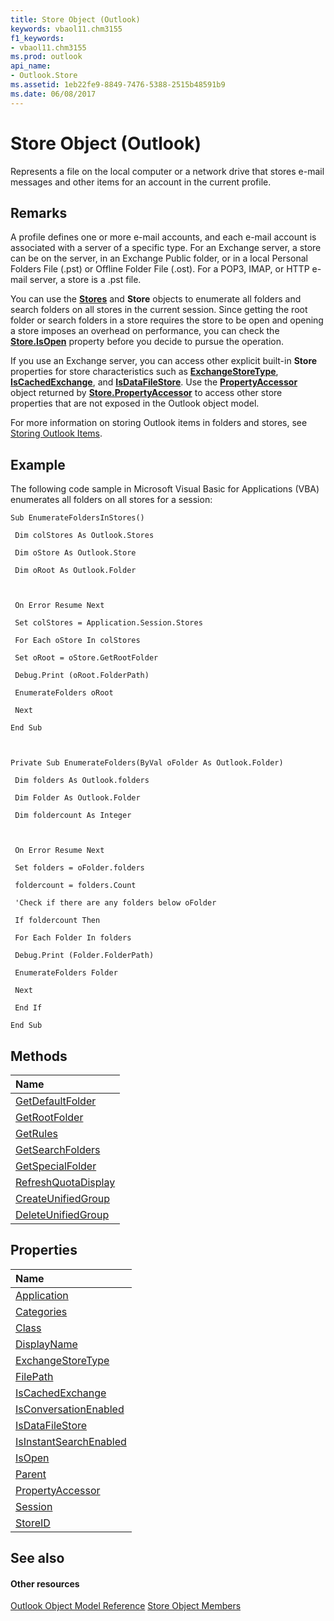 ```yaml
---
title: Store Object (Outlook)
keywords: vbaol11.chm3155
f1_keywords:
- vbaol11.chm3155
ms.prod: outlook
api_name:
- Outlook.Store
ms.assetid: 1eb22fe9-8849-7476-5388-2515b48591b9
ms.date: 06/08/2017
---
```



# Store Object (Outlook)

Represents a file on the local computer or a network drive that stores e-mail messages and other items for an account in the current profile.


## Remarks

A profile defines one or more e-mail accounts, and each e-mail account is associated with a server of a specific type. For an Exchange server, a store can be on the server, in an Exchange Public folder, or in a local Personal Folders File (.pst) or Offline Folder File (.ost). For a POP3, IMAP, or HTTP e-mail server, a store is a .pst file.

You can use the  **[Stores](stores-object-outlook.md)** and **Store** objects to enumerate all folders and search folders on all stores in the current session. Since getting the root folder or search folders in a store requires the store to be open and opening a store imposes an overhead on performance, you can check the **[Store.IsOpen](http://msdn.microsoft.com/library/05e93457-2d17-39ac-404c-c78c76d2ef72%28Office.15%29.aspx)** property before you decide to pursue the operation.

If you use an Exchange server, you can access other explicit built-in  **Store** properties for store characteristics such as **[ExchangeStoreType](http://msdn.microsoft.com/library/ca6002bd-444d-a111-adca-6f8fafc37ea1%28Office.15%29.aspx)**, **[IsCachedExchange](http://msdn.microsoft.com/library/2f3fbd5d-8cf1-5fdd-6074-f4da4216dcd4%28Office.15%29.aspx)**, and **[IsDataFileStore](http://msdn.microsoft.com/library/76dc73b7-1d19-465f-744f-1209211f2496%28Office.15%29.aspx)**. Use the **[PropertyAccessor](propertyaccessor-object-outlook.md)** object returned by **[Store.PropertyAccessor](http://msdn.microsoft.com/library/4c3ccfc9-8f8a-aa2b-f7f5-5945ffe55f31%28Office.15%29.aspx)** to access other store properties that are not exposed in the Outlook object model.

For more information on storing Outlook items in folders and stores, see [Storing Outlook Items](http://msdn.microsoft.com/library/e4a639a4-10b2-7665-9261-19d6e7707e48%28Office.15%29.aspx).


## Example

The following code sample in Microsoft Visual Basic for Applications (VBA) enumerates all folders on all stores for a session:


```
Sub EnumerateFoldersInStores() 
 
 Dim colStores As Outlook.Stores 
 
 Dim oStore As Outlook.Store 
 
 Dim oRoot As Outlook.Folder 
 
 
 
 On Error Resume Next 
 
 Set colStores = Application.Session.Stores 
 
 For Each oStore In colStores 
 
 Set oRoot = oStore.GetRootFolder 
 
 Debug.Print (oRoot.FolderPath) 
 
 EnumerateFolders oRoot 
 
 Next 
 
End Sub 
 
 
 
Private Sub EnumerateFolders(ByVal oFolder As Outlook.Folder) 
 
 Dim folders As Outlook.folders 
 
 Dim Folder As Outlook.Folder 
 
 Dim foldercount As Integer 
 
 
 
 On Error Resume Next 
 
 Set folders = oFolder.folders 
 
 foldercount = folders.Count 
 
 'Check if there are any folders below oFolder 
 
 If foldercount Then 
 
 For Each Folder In folders 
 
 Debug.Print (Folder.FolderPath) 
 
 EnumerateFolders Folder 
 
 Next 
 
 End If 
 
End Sub
```


## Methods



|**Name**|
|:-----|
|[GetDefaultFolder](http://msdn.microsoft.com/library/f3e87528-6de8-dc59-8d27-f19f6b344044%28Office.15%29.aspx)|
|[GetRootFolder](http://msdn.microsoft.com/library/09da4d57-c33d-6946-cc21-7233e89efb10%28Office.15%29.aspx)|
|[GetRules](http://msdn.microsoft.com/library/06048799-e162-68f9-17c2-d80c25e2c55e%28Office.15%29.aspx)|
|[GetSearchFolders](http://msdn.microsoft.com/library/aed6ba0b-5e20-adb9-6f62-d030a0de2e0b%28Office.15%29.aspx)|
|[GetSpecialFolder](http://msdn.microsoft.com/library/8f768a43-1589-5659-76f3-43afa4b745b6%28Office.15%29.aspx)|
|[RefreshQuotaDisplay](http://msdn.microsoft.com/library/131540a9-f803-29a8-82e1-caa7f14298ef%28Office.15%29.aspx)|
|[CreateUnifiedGroup](http://msdn.microsoft.com/library/45f70f08-f198-22a2-79c5-26dc3247e164%28Office.15%29.aspx)|
|[DeleteUnifiedGroup](http://msdn.microsoft.com/library/53c15736-f88a-33ad-2b21-29a2c9c6d402%28Office.15%29.aspx)|

## Properties



|**Name**|
|:-----|
|[Application](http://msdn.microsoft.com/library/97ea6907-8619-3777-d201-2727a59ff59c%28Office.15%29.aspx)|
|[Categories](http://msdn.microsoft.com/library/597678d0-51f6-45d7-a98a-063344bbcff7%28Office.15%29.aspx)|
|[Class](http://msdn.microsoft.com/library/fcc205ac-a1af-d215-e8b9-91cfd2147634%28Office.15%29.aspx)|
|[DisplayName](http://msdn.microsoft.com/library/785ec583-3553-6002-41b6-d0c6d0028b5a%28Office.15%29.aspx)|
|[ExchangeStoreType](http://msdn.microsoft.com/library/ca6002bd-444d-a111-adca-6f8fafc37ea1%28Office.15%29.aspx)|
|[FilePath](http://msdn.microsoft.com/library/3b0ed312-9304-61a6-7152-5693a0e2f0fe%28Office.15%29.aspx)|
|[IsCachedExchange](http://msdn.microsoft.com/library/2f3fbd5d-8cf1-5fdd-6074-f4da4216dcd4%28Office.15%29.aspx)|
|[IsConversationEnabled](http://msdn.microsoft.com/library/ce333881-a5f3-2115-0ae4-296d15c4bead%28Office.15%29.aspx)|
|[IsDataFileStore](http://msdn.microsoft.com/library/76dc73b7-1d19-465f-744f-1209211f2496%28Office.15%29.aspx)|
|[IsInstantSearchEnabled](http://msdn.microsoft.com/library/0fba75cc-c506-157b-7dfa-ec438e932f5c%28Office.15%29.aspx)|
|[IsOpen](http://msdn.microsoft.com/library/05e93457-2d17-39ac-404c-c78c76d2ef72%28Office.15%29.aspx)|
|[Parent](http://msdn.microsoft.com/library/93484d08-064e-144f-b1da-12eecceb2d83%28Office.15%29.aspx)|
|[PropertyAccessor](http://msdn.microsoft.com/library/4c3ccfc9-8f8a-aa2b-f7f5-5945ffe55f31%28Office.15%29.aspx)|
|[Session](http://msdn.microsoft.com/library/90dc9dc2-41c5-6448-4f42-98d8e4a6f948%28Office.15%29.aspx)|
|[StoreID](http://msdn.microsoft.com/library/fce5fa3a-87dc-68c5-ba5f-ee1430584b5d%28Office.15%29.aspx)|

## See also


#### Other resources


[Outlook Object Model Reference](http://msdn.microsoft.com/library/73221b13-d8d8-99b8-3394-b95dbbfd5ddc%28Office.15%29.aspx)
[Store Object Members](http://msdn.microsoft.com/library/84c1d423-e507-0b3b-6570-33829b94be04%28Office.15%29.aspx)
